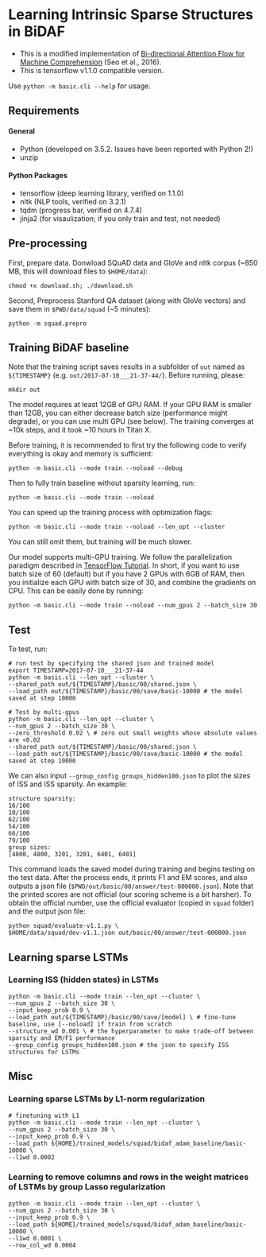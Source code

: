 # Learning Intrinsic Sparse Structures in BiDAF
 
- This is a modified implementation of [Bi-directional Attention Flow for Machine Comprehension][paper] (Seo et al., 2016).
- This is tensorflow v1.1.0 compatible version. 

Use `python -m basic.cli --help` for usage.

## Requirements
#### General
- Python (developed on 3.5.2. Issues have been reported with Python 2!)
- unzip

#### Python Packages
- tensorflow (deep learning library, verified on 1.1.0)
- nltk (NLP tools, verified on 3.2.1)
- tqdm (progress bar, verified on 4.7.4)
- jinja2 (for visaulization; if you only train and test, not needed)

## Pre-processing
First, prepare data. Donwload SQuAD data and GloVe and nltk corpus
(~850 MB, this will download files to `$HOME/data`):
```
chmod +x download.sh; ./download.sh
```

Second, Preprocess Stanford QA dataset (along with GloVe vectors) and save them in `$PWD/data/squad` (~5 minutes):
```
python -m squad.prepro
```

## Training BiDAF baseline
Note that the training script saves results in a subfolder of `out` named as `${TIMESTAMP}` (e.g. `out/2017-07-10___21-37-44/`). Before running, please:
```
mkdir out
```
The model requires at least 12GB of GPU RAM.
If your GPU RAM is smaller than 12GB, you can either decrease batch size (performance might degrade),
or you can use multi GPU (see below).
The training converges at ~10k steps, and it took ~10 hours in Titan X.

Before training, it is recommended to first try the following code to verify everything is okay and memory is sufficient:
```
python -m basic.cli --mode train --noload --debug
```

Then to fully train baseline without sparsity learning, run:
```
python -m basic.cli --mode train --noload
```

You can speed up the training process with optimization flags:
```
python -m basic.cli --mode train --noload --len_opt --cluster
```
You can still omit them, but training will be much slower.

Our model supports multi-GPU training.
We follow the parallelization paradigm described in [TensorFlow Tutorial][multi-gpu].
In short, if you want to use batch size of 60 (default) but if you have 2 GPUs with 6GB of RAM,
then you initialize each GPU with batch size of 30, and combine the gradients on CPU.
This can be easily done by running:
```
python -m basic.cli --mode train --noload --num_gpus 2 --batch_size 30
```

## Test
To test, run:
```
# run test by specifying the shared json and trained model
export TIMESTAMP=2017-07-10___21-37-44
python -m basic.cli --len_opt --cluster \
--shared_path out/${TIMESTAMP}/basic/00/shared.json \
--load_path out/${TIMESTAMP}/basic/00/save/basic-10000 # the model saved at step 10000

# Test by multi-gpus
python -m basic.cli --len_opt --cluster \
--num_gpus 2 --batch_size 30 \
--zero_threshold 0.02 \ # zero out small weights whose absolute values are <0.02
--shared_path out/${TIMESTAMP}/basic/00/shared.json \
--load_path out/${TIMESTAMP}/basic/00/save/basic-10000 # the model saved at step 10000
```
We can also input `--group_config groups_hidden100.json` to plot the sizes of ISS and ISS sparsity. An example:
```
structure sparsity:
16/100 
10/100 
62/100 
54/100 
66/100 
79/100 
group sizes:
[4800, 4800, 3201, 3201, 6401, 6401]
```

This command loads the saved model during training and begins testing on the test data.
After the process ends, it prints F1 and EM scores, and also outputs a json file (`$PWD/out/basic/00/answer/test-000000.json`).
Note that the printed scores are not official (our scoring scheme is a bit harsher).
To obtain the official number, use the official evaluator (copied in `squad` folder) and the output json file:
```
python squad/evaluate-v1.1.py \
$HOME/data/squad/dev-v1.1.json out/basic/00/answer/test-000000.json
```

<!--
## Using Pre-trained Model

If you would like to use pre-trained model, it's very easy! 
You can download the model weights [here][save] (make sure that its commit id matches the source code's).
Extract them and put them in `$PWD/out/basic/00/save` directory, with names unchanged.
Then do the testing again, but you need to specify the step # that you are loading from:
```
python -m basic.cli --mode test --batch_size 8 --eval_num_batches 0 --load_step ####
```
-->


## Learning sparse LSTMs
### Learning ISS (hidden states) in LSTMs
```
python -m basic.cli --mode train --len_opt --cluster \
--num_gpus 2 --batch_size 30 \
--input_keep_prob 0.9 \
--load_path out/${TIMESTAMP}/basic/00/save/[model] \ # fine-tune baseline, use [--noload] if train from scratch
--structure_wd 0.001 \ # the hyperparameter to make trade-off between sparsity and EM/F1 performance
--group_config groups_hidden100.json # the json to specify ISS structures for LSTMs
```

## Misc
### Learning sparse LSTMs by L1-norm regularization 
```
# finetuning with L1
python -m basic.cli --mode train --len_opt --cluster \
--num_gpus 2 --batch_size 30 \
--input_keep_prob 0.9 \
--load_path ${HOME}/trained_models/squad/bidaf_adam_baseline/basic-10000 \
--l1wd 0.0002
```
### Learning to remove columns and rows in the weight matrices of LSTMs by group Lasso regularization 
```
python -m basic.cli --mode train --len_opt --cluster \
--num_gpus 2 --batch_size 30 \
--input_keep_prob 0.9 \
--load_path ${HOME}/trained_models/squad/bidaf_adam_baseline/basic-10000 \
--l1wd 0.0001 \
--row_col_wd 0.0004 
```

<!--
### finetuning with zero weights frozen
```
python -m basic.cli --mode train --len_opt --cluster \
--num_gpus 2 --batch_size 30 \
--load_path out//basic/00/save/basic-10000 \
--freeze_mode element \
--input_keep_prob 0.9 --init_lr 0.0002 
```
-->

[multi-gpu]: https://www.tensorflow.org/versions/r0.11/tutorials/deep_cnn/index.html#training-a-model-using-multiple-gpu-cards
[squad]: http://stanford-qa.com
[paper]: https://arxiv.org/abs/1611.01603
[worksheet]: https://worksheets.codalab.org/worksheets/0x37a9b8c44f6845c28866267ef941c89d/
[minjoon]: https://seominjoon.github.io
[minjoon-github]: https://github.com/seominjoon
[v0.2.1]: https://github.com/allenai/bi-att-flow/tree/v0.2.1
